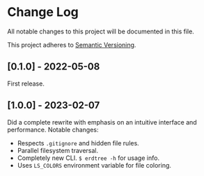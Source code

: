 # Change Log
All notable changes to this project will be documented in this file.
 
This project adheres to [Semantic Versioning](http://semver.org/).
 
## [0.1.0] - 2022-05-08

First release.

## [1.0.0] - 2023-02-07

Did a complete rewrite with emphasis on an intuitive interface and performance. Notable changes:
- Respects `.gitignore` and hidden file rules.
- Parallel filesystem traversal.
- Completely new CLI. `$ erdtree -h` for usage info.
- Uses `LS_COLORS` environment variable for file coloring.
